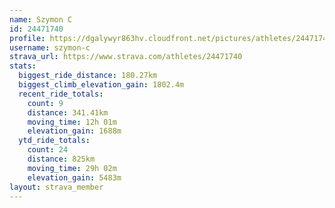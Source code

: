 ```yaml
---
name: Szymon C
id: 24471740
profile: https://dgalywyr863hv.cloudfront.net/pictures/athletes/24471740/7213253/3/large.jpg
username: szymon-c
strava_url: https://www.strava.com/athletes/24471740
stats:
  biggest_ride_distance: 180.27km
  biggest_climb_elevation_gain: 1802.4m
  recent_ride_totals:
    count: 9
    distance: 341.41km
    moving_time: 12h 01m
    elevation_gain: 1688m
  ytd_ride_totals:
    count: 24
    distance: 825km
    moving_time: 29h 02m
    elevation_gain: 5483m
layout: strava_member
--- 
```

